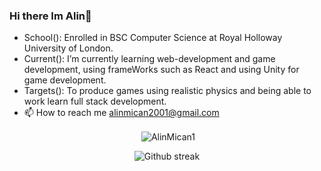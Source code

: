 ### Hi there Im Alin👋

- School(): Enrolled in BSC Computer Science at Royal Holloway University of London.
- Current(): I’m currently learning web-development and game development, using frameWorks such as React and using Unity for game 
development.
- Targets(): To produce games using realistic physics and being able to work learn full stack development.
- 📫 How to reach me alinmican2001@gmail.com
<!---
AlinMican1/AlinMican1 is a ✨ special ✨ repository because its `README.md` (this file) appears on your GitHub profile.
You can click the Preview link to take a look at your changes.
--->
<div align="center">
<p>&nbsp;<img align="center" src="https://github-readme-stats.vercel.app/api?username=AlinMican1&show_icons=true&locale=en&theme=radical&hide_border=false" alt="AlinMican1" /></p>
</div>

<div align="center">
<p>
<img src="https://github-readme-stats.vercel.app/api/top-langs/?username=AlinMican1&theme=radical&hide_border=false" alt="Github streak" />
</p>
</div>

